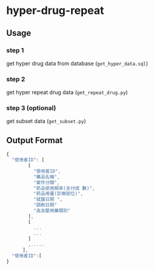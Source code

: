 hyper-drug-repeat
=======
## Usage

### step 1 
get hyper drug data from database (`get_hyper_data.sql`)
### step 2 
get hyper repeat drug data (`get_repeat_drug.py`)
### step 3 (optional) 
get subset data (`get_subset.py`)

## Output Format
```js
{
  "使用者ID": [
        [
          "使用者ID",
          "藥品名稱",
          "案件分類",
          "葯品使用頻率(支付成 數)",
          "葯品用量(診療部位)",
          "就醫日期 ",
          "調劑日期"
          "高血壓用藥類別"
        ],
        [
          ...
          ...
        ]
        ,.....
      ],
  "使用者ID":[   
}
```
